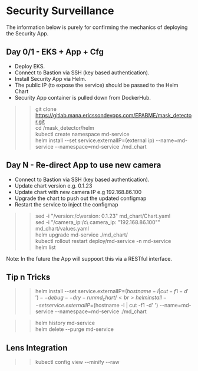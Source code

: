# Security Surveillance
The information below is purely for confirming the mechanics of deploying the Security App.<br>

## Day 0/1 - EKS + App + Cfg

- Deploy EKS.<br>
- Connect to Bastion via SSH (key based authentication).<br>
- Install Security App via Helm.<br>
- The public IP (to expose the service) should be passed to the Helm Chart <br>
- Security App container is pulled down from DockerHub.<br>

>>git clone https://gitlab.mana.ericssondevops.com/EPABME/mask_detector.git<br>
>>cd /mask_detector/helm<br>
>>kubectl create namespace md-service<br>
>>helm install --set service.externalIP=(external ip) --name=md-service --namespace=md-service ./md_chart<br>

## Day N - Re-direct App to use new camera

- Connect to Bastion via SSH (key based authentication).<br>
- Update chart version e.g. 0.1.23<br>
- Update chart with new camera IP e.g 192.168.86.100<br>
- Upgrade the chart to push out the updated configmap<br>
- Restart the service to inject the configmap<br>
>>sed -i "/version:/c\version: 0.1.23" md_chart/Chart.yaml<br>
>>sed -i "/camera_ip:/c\  camera_ip: \"192.168.86.100\"" md_chart/values.yaml<br>
>>helm upgrade md-service ./md_chart/<br>
>>kubectl rollout restart deploy/md-service -n md-service<br>
>>helm list<br>

Note: In the future the App will suppoort this via a RESTful interface.


## Tip n Tricks
>>helm install --set service.externalIP=$(hostname -I | cut -f1 -d' ') --debug --dry-run md_chart/<br>
>>helm install --set service.externalIP=$(hostname -I | cut -f1 -d' ') --name=md-service --namespace=md-service ./md_chart<br>

>>helm history md-service<br>
>>helm delete --purge md-service<br>

## Lens Integration
>>kubectl config view --minify --raw<br>
